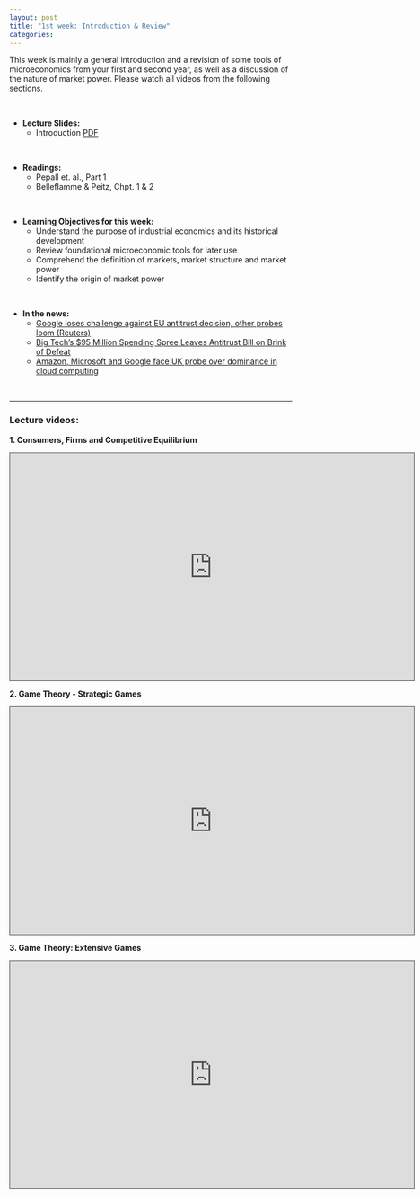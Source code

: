 ```yaml
---
layout: post
title: "1st week: Introduction & Review"
categories: 
---
```



This week is mainly a general introduction and a revision of some tools of microeconomics from your first and second year, as well as a discussion of the nature of market power. Please watch all videos from the following sections.

<br>

- **Lecture Slides:**  
  - Introduction [PDF](https://drive.google.com/uc?export=download&id=1RvYu0ra1g1AdbY-7JU7b7aySffiJI043)

<br>

- **Readings:**
  - Pepall et. al., Part 1
  - Belleflamme &amp; Peitz, Chpt. 1 & 2

<br>

- **Learning Objectives for this week:**
  - Understand the purpose of industrial economics and its historical development
  - Review foundational microeconomic tools for later use
  - Comprehend the definition of markets, market structure and market power
  - Identify the origin of market power

<br>

- **In the news:**
  - [Google loses challenge against EU antitrust decision, other probes loom (Reuters)](https://www.reuters.com/technology/eu-courts-wed-ruling-record-44-bln-google-fine-may-set-precedent-2022-09-14/)
  - [Big Tech’s $95 Million Spending Spree Leaves Antitrust Bill on Brink of Defeat](https://www.bloomberg.com/news/articles/2022-09-06/tech-giants-spree-leaves-antitrust-bill-on-brink-of-defeat)
  - [Amazon, Microsoft and Google face UK probe over dominance in cloud computing](https://www.cnbc.com/2022/09/22/uks-ofcom-probes-amazon-microsoft-and-google-over-cloud-dominance.html)


<br>

--- 
### Lecture videos: 

**1. Consumers, Firms and Competitive Equilibrium**
<p><iframe width="720" height="405" style="border: 1px solid #464646;" src="https://york.cloud.panopto.eu/Panopto/Pages/Embed.aspx?id=f44f8cea-d2fb-44ee-a581-ac4400b71801&amp;autoplay=false&amp;offerviewer=true&amp;showtitle=false&amp;showbrand=false&amp;start=0&amp;interactivity=all" allowfullscreen="allowfullscreen" allow="autoplay"></iframe></p>

**2. Game Theory - Strategic Games**
<p><iframe width="720" height="405" style="border: 1px solid #464646;" src="https://york.cloud.panopto.eu/Panopto/Pages/Embed.aspx?id=09c8e9f7-8cb5-4de8-a996-ac4500d348f4&amp;autoplay=false&amp;offerviewer=true&amp;showtitle=false&amp;showbrand=false&amp;start=0&amp;interactivity=all" allowfullscreen="allowfullscreen" allow="autoplay"></iframe></p>

**3. Game Theory: Extensive Games**
<p><iframe width="720" height="405" style="border: 1px solid #464646;" src="https://york.cloud.panopto.eu/Panopto/Pages/Embed.aspx?id=01b99d38-b6fb-4a42-b9d1-ac4a00b60cd7&amp;autoplay=false&amp;offerviewer=true&amp;showtitle=false&amp;showbrand=false&amp;start=0&amp;interactivity=all" allowfullscreen="allowfullscreen" allow="autoplay"></iframe></p>